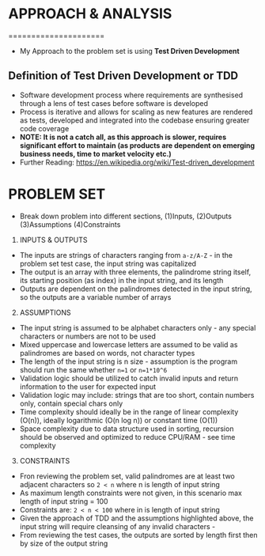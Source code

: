 # APPROACH & ANALYSIS
=====================

- My Approach to the problem set is using **Test Driven Development**

Definition of Test Driven Development or TDD
--------------------------------------------
- Software development process where requirements are synthesised through a lens of test cases before software is developed
- Process is iterative and allows for scaling as new features are rendered as tests, developed and integrated into the codebase ensuring greater code coverage
- **NOTE: It is not a catch all, as this approach is slower, requires significant effort to maintain (as products are dependent on emerging business needs, time to market velocity etc.)**
- Further Reading: https://en.wikipedia.org/wiki/Test-driven_development


PROBLEM SET
===========
- Break down problem into different sections, (1)Inputs, (2)Outputs (3)Assumptions (4)Constraints 

1. INPUTS & OUTPUTS
- The inputs are strings of characters ranging from `a-z/A-Z` - in the problem set test case, the input string was capitalized
- The output is an array with three elements, the palindrome string itself, its starting position (as index) in the input string, and its length
- Outputs are dependent on the palindromes detected in the input string, so the outputs are a variable number of arrays



2. ASSUMPTIONS
- The input string is assumed to be alphabet characters only - any special characters or numbers are not to be used
- Mixed uppercase and lowercase letters are assumed to be valid as palindromes are based on words, not character types
- The length of the input string is n size - assumption is the program should run the same whether `n=1` or `n=1*10^6`
- Validation logic should be utilized to catch invalid inputs and return information to the user for expected input
- Validation logic may include: strings that are too short, contain numbers only, contain special chars only
- Time complexity should ideally be in the range of linear complexity (O(n)), ideally logarithmic (O(n log n)) or constant time (O(1))
- Space complexity due to data structure used in sorting, recursion should be observed and optimized to reduce CPU/RAM - see time complexity



3. CONSTRAINTS
- Fron reviewing the problem set, valid palindromes are at least two adjacent characters so `2 < n` where n is length of input string
- As maximum length constraints were not given, in this scenario max length of input string = 100
- Constraints are: `2 < n < 100` where in is length of input string
- Given the approach of TDD and the assumptions highlighted above, the input string will require cleansing of any invalid characters - 
- From reviewing the test cases, the outputs are sorted by length first then by size of the output string
